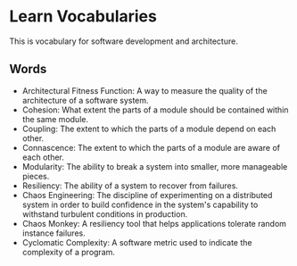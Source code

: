 # Learn Vocabularies

This is vocabulary for software development and architecture.

## Words
- Architectural Fitness Function: A way to measure the quality of the architecture of a software system.
- Cohesion: What extent the parts of a module should be contained within the same module.
- Coupling: The extent to which the parts of a module depend on each other.
- Connascence: The extent to which the parts of a module are aware of each other.
- Modularity: The ability to break a system into smaller, more manageable pieces.
- Resiliency: The ability of a system to recover from failures.
- Chaos Engineering: The discipline of experimenting on a distributed system in order to build confidence in the system's capability to withstand turbulent conditions in production.
- Chaos Monkey: A resiliency tool that helps applications tolerate random instance failures.
- Cyclomatic Complexity: A software metric used to indicate the complexity of a program.
